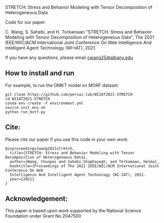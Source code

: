 STRETCH: Stress and Behavior Modeling with Tensor Decomposition of Heterogeneous Data

Code for our paper:

C. Wang, S. Sahebi, and H. Torkamaan "STRETCH: Stress and Behavior Modeling with Tensor
Decomposition of Heterogeneous Data", The 2021 IEEE/WIC/ACM International Joint Conference On Web
Intelligence And Intelligent Agent Technology (WI-IAT), 2021.

If you have any questions, please email cwang25@albany.edu

## How to install and run

For example, to run the DMKT model on MORF dataset:

```angular2html
git clone https://github.com/persai-lab/WIIAT2021-STRETCH
cd WIIAT2021-STRETCH
conda env create -f environment.yml
source init_env.sh
python run_mvtf.py
```

## Cite:

Please cite our paper if you use this code in your own work:

```
@inproceedings{wang2021stretch,
  title={STRETCH: Stress and Behavior Modeling with Tensor Decomposition of Heterogeneous Data},
  author={Wang, Chunpai and Sahebi,Shaghayegh, and Torkamaan, Helma},
  booktitle={Proceedings of The 2021 IEEE/WIC/ACM International Joint Conference On Web 
  Intelligence And Intelligent Agent Technology (WI-IAT), 2021.
  year={2021}
}
```

## Acknowledgement:

This paper is based upon work supported by the National Science Foundation under Grant No.2047500